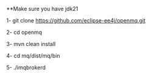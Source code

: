 **Make sure you have jdk21

1- git clone https://github.com/eclipse-ee4j/openmq.git

2- cd openmq

3- mvn clean install

4- cd mq/dist/mq/bin

5- ./imqbrokerd